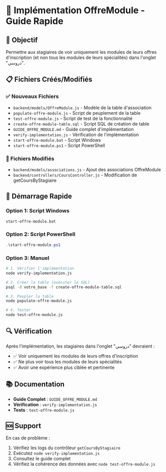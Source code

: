 # 🚀 Implémentation OffreModule - Guide Rapide

## 🎯 Objectif
Permettre aux stagiaires de voir uniquement les modules de leurs offres d'inscription (et non tous les modules de leurs spécialités) dans l'onglet "دروسي".

## 📋 Fichiers Créés/Modifiés

### ✅ Nouveaux Fichiers
- `backend/models/OffreModule.js` - Modèle de la table d'association
- `populate-offre-module.js` - Script de peuplement de la table
- `test-offre-module.js` - Script de test de la fonctionnalité
- `create-offre-module-table.sql` - Script SQL de création de table
- `GUIDE_OFFRE_MODULE.md` - Guide complet d'implémentation
- `verify-implementation.js` - Vérification de l'implémentation
- `start-offre-module.bat` - Script Windows
- `start-offre-module.ps1` - Script PowerShell

### 🔧 Fichiers Modifiés
- `backend/models/associations.js` - Ajout des associations OffreModule
- `backend/controllers/CoursController.js` - Modification de getCoursByStagiaire

## 🚀 Démarrage Rapide

### Option 1: Script Windows
```bash
start-offre-module.bat
```

### Option 2: Script PowerShell
```powershell
.\start-offre-module.ps1
```

### Option 3: Manuel
```bash
# 1. Vérifier l'implémentation
node verify-implementation.js

# 2. Créer la table (exécuter le SQL)
psql -d votre_base -f create-offre-module-table.sql

# 3. Peupler la table
node populate-offre-module.js

# 4. Tester
node test-offre-module.js
```

## 🔍 Vérification

Après l'implémentation, les stagiaires dans l'onglet "دروسي" devraient :
- ✅ Voir uniquement les modules de leurs offres d'inscription
- ✅ Ne plus voir tous les modules de leurs spécialités
- ✅ Avoir une expérience plus ciblée et pertinente

## 📚 Documentation

- **Guide Complet** : `GUIDE_OFFRE_MODULE.md`
- **Vérification** : `verify-implementation.js`
- **Tests** : `test-offre-module.js`

## 🆘 Support

En cas de problème :
1. Vérifiez les logs du contrôleur `getCoursByStagiaire`
2. Exécutez `node verify-implementation.js`
3. Consultez le guide complet
4. Vérifiez la cohérence des données avec `node test-offre-module.js`
